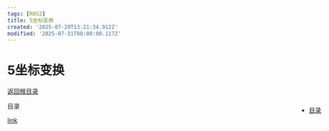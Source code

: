 ```yaml
---
tags: [ROS2]
title: 5坐标变换
created: '2025-07-29T13:21:34.912Z'
modified: '2025-07-31T08:08:00.117Z'
---
```


# 5坐标变换
[返回根目录](./ROS2目录.md)
<p id = "directory">目录</p>

<a href="./6可视化.md#test">link</a>

<nav style="position: fixed;right:2%;top:7%; z-index: 5">
  <ul>
    <li><a href="#directory">目录</a></li>
  </ul>
</nav>
